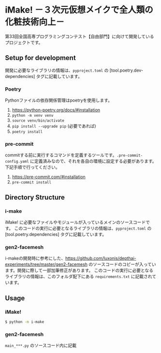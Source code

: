 # iMake! －３次元仮想メイクで全人類の化粧技術向上－
第33回全国高専プログラミングコンテスト【自由部門】に向けて開発しているプロジェクトです。

## Setup for development
開発に必要なライブラリの情報は、`pyproject.toml` の [tool.poetry.dev-dependencies] タグに記載しています。
### Poetry
Pythonファイルの依存関係管理はpoetryを使用します。
1. https://python-poetry.org/docs/#installation
2. `python -m venv venv`
3. `source venv/bin/activate`
4. `pip install --upgrade pip` (必要であれば)
5. `poetry install`

### pre-commit
commitする前に実行するコマンドを定義するツールです。`.pre-commit-config.yaml` に定義済みなので、それを各自の環境に設定する必要があります。下記手順で行ってください。
1. https://pre-commit.com/#installation
2. `pre-commit install`


## Directory Structure
### i-make
iMake! に必要なファイルやモジュールが入っているメインのソースコードです。
このコードの実行に必要となるライブラリの情報は、`pyproject.toml` の [tool.poetry.dependencies] タグに記載しています。

### gen2-facemesh
i-makeの開発時に参考にした、https://github.com/luxonis/depthai-experiments/tree/master/gen2-facemesh のソースコードのコピーが入っています。開発に際して一部加筆修正があります。
このコードの実行に必要となるライブラリの情報は、このフォルダ配下にある `requirements.txt` に記載されています。

## Usage
### iMake!
```bash
$ python -m i-make
```

### gen2-facemesh
`main_***.py` のソースコード内に記載
